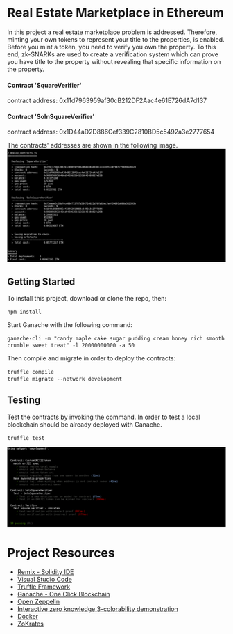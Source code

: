 # Real Estate Marketplace in Ethereum

In this project a real estate marketplace problem is addressed. Therefore, minting your own tokens to represent your title to the properties, is enabled. Before you mint a token, you need to verify you own the property. To this end, zk-SNARKs are used to create a verification system which can prove you have title to the property without revealing that specific information on the property.

#### Contract 'SquareVerifier'
contract address: 0x11d7963959af30cB212DF2Aac4e61E726dA7d137

#### Contract 'SolnSquareVerifier'
contract address: 0x1D44aD2D886Cef339C2810BD5c5492a3e2777654

The contracts' addresses are shown in the following image.
![truffle test](images/migrations.png)

## Getting Started
To install this project, download or clone the repo, then:
```
npm install
```
Start Ganache with the following command:
```
ganache-cli -m "candy maple cake sugar pudding cream honey rich smooth crumble sweet treat" -l 20000000000 -a 50
```
Then compile and migrate in order to deploy the contracts:
```
truffle compile
truffle migrate --network development
```
## Testing
Test the contracts by invoking the command. In order to test a local blockchain should be already deployed with Ganache.
```
truffle test
```
![truffle test](images/testing.png)

# Project Resources

* [Remix - Solidity IDE](https://remix.ethereum.org/)
* [Visual Studio Code](https://code.visualstudio.com/)
* [Truffle Framework](https://truffleframework.com/)
* [Ganache - One Click Blockchain](https://truffleframework.com/ganache)
* [Open Zeppelin ](https://openzeppelin.org/)
* [Interactive zero knowledge 3-colorability demonstration](http://web.mit.edu/~ezyang/Public/graph/svg.html)
* [Docker](https://docs.docker.com/install/)
* [ZoKrates](https://github.com/Zokrates/ZoKrates)
